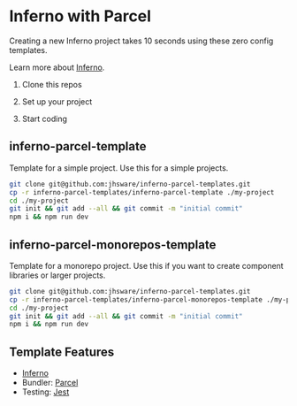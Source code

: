 # Inferno with Parcel
Creating a new Inferno project takes 10 seconds using these zero config templates.

Learn more about [Inferno](https://www.infernojs.org/).

1. Clone this repos

2. Set up your project

3. Start coding

## inferno-parcel-template
Template for a simple project. Use this for a simple projects.

```sh
git clone git@github.com:jhsware/inferno-parcel-templates.git
cp -r inferno-parcel-templates/inferno-parcel-template ./my-project
cd ./my-project
git init && git add --all && git commit -m "initial commit"
npm i && npm run dev
```

## inferno-parcel-monorepos-template
Template for a monorepo project. Use this if you want to create component libraries or larger projects.

```sh
git clone git@github.com:jhsware/inferno-parcel-templates.git
cp -r inferno-parcel-templates/inferno-parcel-monorepos-template ./my-project
cd ./my-project
git init && git add --all && git commit -m "initial commit"
npm i && npm run dev
```

## Template Features

- [Inferno](https://www.infernojs.org/)
- Bundler: [Parcel](https://parceljs.org/)
- Testing: [Jest](https://jestjs.io/)